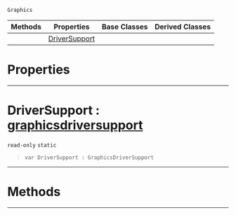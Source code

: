  `Graphics`

|Methods|Properties|Base Classes|Derived Classes|
|---|---|---|---|
| |[ DriverSupport](https://github.com/zeroengineteam/ZeroDocs/blob/master/code_reference/class_reference/graphics.markdown#driversupport-zero-engin)| | |


 #  Properties


---  
 #  DriverSupport : [graphicsdriversupport](https://github.com/zeroengineteam/ZeroDocs/blob/master/code_reference/class_reference/graphicsdriversupport.markdown)

 `read-only` `static`

> 
> ``` lang=cpp, name=Zilch
> var DriverSupport : GraphicsDriverSupport


---  
 #  Methods


---  
 

 